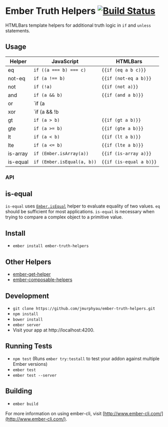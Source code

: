 # Ember Truth Helpers [![Build Status](https://travis-ci.org/jmurphyau/ember-truth-helpers.svg?branch=master)](https://travis-ci.org/jmurphyau/ember-truth-helpers)

HTMLBars template helpers for additional truth logic in `if` and `unless` statements.

## Usage

Helper   | JavaScript                           | HTMLBars
---------|--------------------------------------|-------------------
eq       | `if ((a === b) === c)`               | `{{if (eq a b c)}}`
not-eq   | `if (a !== b)`                       | `{{if (not-eq a b)}}`
not      | `if (!a)`                            | `{{if (not a)}}`
and      | `if (a && b)`                        | `{{if (and a b)}}`
or       | `if (a || b)`                        | `{{if (or a b)}}`
xor      | `if (a && !b || !a && b)`            | `{{if (xor a b)}}`
gt       | `if (a > b)`                         | `{{if (gt a b)}}`
gte      | `if (a >= b)`                        | `{{if (gte a b)}}`
lt       | `if (a < b)`                         | `{{if (lt a b)}}`
lte      | `if (a <= b)`                        | `{{if (lte a b)}}`
is-array | `if (Ember.isArray(a))`              | `{{if (is-array a)}}`
is-equal | `if (Ember.isEqual(a, b))`           | `{{if (is-equal a b)}}`

### API

## is-equal

`is-equal` uses [`Ember.isEqual`](http://emberjs.com/api/#method_isEqual) helper to evaluate equality of two values.
 `eq` should be sufficient for most applications. `is-equal` is necessary when trying to compare a complex object to
 a primitive value.

## Install

* `ember install ember-truth-helpers`

## Other Helpers

* [ember-get-helper](https://github.com/jmurphyau/ember-get-helper)
* [ember-composable-helpers](https://github.com/DockYard/ember-composable-helpers)

## Development

* `git clone https://github.com/jmurphyau/ember-truth-helpers.git`
* `npm install`
* `bower install`
* `ember server`
* Visit your app at http://localhost:4200.

## Running Tests

* `npm test` (Runs `ember try:testall` to test your addon against multiple Ember versions)
* `ember test`
* `ember test --server`

## Building

* `ember build`

For more information on using ember-cli, visit [http://www.ember-cli.com/](http://www.ember-cli.com/).
